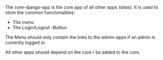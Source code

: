 The core-django-app is the core app of all other apps (sites). 
It is used to store the common functionalities:
- The menu
- The Login/Logout -Button

The Menu should only contain the links to the admin-apps if 
an admin is currently logged in.

All other apps should depend on the core / be added to the core.